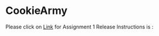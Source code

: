 # CookieArmy

Please click on [Link](https://github.com/airavata-courses/CookieArmy/wiki/Release-Instructions) for Assignment 1 Release Instructions is :



  



